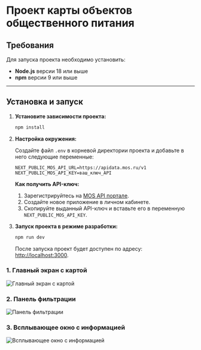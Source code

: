# Проект карты объектов общественного питания

## Требования

Для запуска проекта необходимо установить:
- **Node.js** версии 18 или выше
- **npm** версии 9 или выше

---

## Установка и запуск

1. **Установите зависимости проекта:**

   ```bash
   npm install
   ```

2. **Настройка окружения:**

   Создайте файл `.env` в корневой директории проекта и добавьте в него следующие переменные:

   ```env
   NEXT_PUBLIC_MOS_API_URL=https://apidata.mos.ru/v1
   NEXT_PUBLIC_MOS_API_KEY=ваш_ключ_API
   ```

   **Как получить API-ключ:**
   1. Зарегистрируйтесь на [MOS API портале](https://data.mos.ru/).
   2. Создайте новое приложение в личном кабинете.
   3. Скопируйте выданный API-ключ и вставьте его в переменную `NEXT_PUBLIC_MOS_API_KEY`.

3. **Запуск проекта в режиме разработки:**

   ```bash
   npm run dev
   ```

   После запуска проект будет доступен по адресу: [http://localhost:3000](http://localhost:3000).

### 1. Главный экран с картой
![Главный экран с картой](/screen2.png)  

### 2. Панель фильтрации
![Панель фильтрации](/screen1.png)  

### 3. Всплывающее окно с информацией
![Всплывающее окно с информацией](/screen3.png)  
